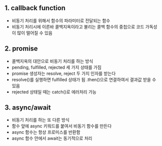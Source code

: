 ## 1. callback function  
 * 비동기 처리를 위해서 함수의 파라미터로 전달되는 함수  
 * 비동기 처리시에 이른바 콜백지옥이라고 불리는 콜백 함수의 중첩으로 코드 가독성이 많이 떨어질 수 있음

## 2. promise
 * 콜백지옥의 대안으로 비동기 처리를 하는 방식
 * pending, fulfilled, rejected 세 가지 상태를 가짐
 * promise 생성자는 resolve, reject 두 가지 인자를 받는다
 * resolve()를 실행하면 fulfilled 상태가 됨 .then()으로 연결하여서 결과값 받을 수 있음
 * rejected 상태일 때는 catch()로 에러처리 가능 


## 3. async/await
 * 비동기 처리를 하는 또 다른 방식
 * 함수 앞에 async 키워드를 붙여서 비동기 함수를 만든다
 * async 함수는 항상 프로미스를 반환함
 * async 함수 안에서 await는 동기적으로 처리
